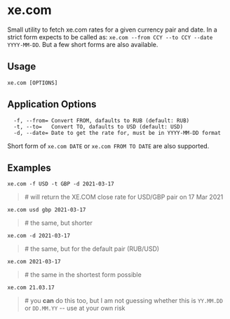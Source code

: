 # xe.com

Small utility to fetch xe.com rates for a given currency pair and date. In a strict form expects to be called as: `xe.com --from CCY --to CCY --date YYYY-MM-DD`. But a few short forms are also available. 

## Usage
`xe.com [OPTIONS]`

## Application Options

```
  -f, --from= Convert FROM, dafaults to RUB (default: RUB)
  -t, --to=   Convert TO, dafaults to USD (default: USD)
  -d, --date= Date to get the rate for, must be in YYYY-MM-DD format
```

Short form of `xe.com DATE` or `xe.com FROM TO DATE` are also supported.

## Examples

`xe.com -f USD -t GBP -d 2021-03-17`
> \# will return the XE.COM close rate for USD/GBP pair on 17 Mar 2021

`xe.com usd gbp 2021-03-17`
> \# the same, but shorter

`xe.com -d 2021-03-17`
> \# the same, but for the default pair (RUB/USD)

`xe.com 2021-03-17`
> \# the same in the shortest form possible

`xe.com 21.03.17`
> \# you **can** do this too, but I am not guessing whether this is `YY.MM.DD` or `DD.MM.YY` -- use at your own risk
